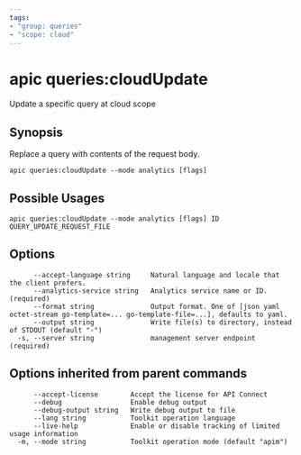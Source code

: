 ```yaml
---
tags:
- "group: queries"
- "scope: cloud"
---
```

# apic queries:cloudUpdate

Update a specific query at cloud scope

## Synopsis

Replace a query with contents of the request body.

```
apic queries:cloudUpdate --mode analytics [flags]
```

## Possible Usages

```
apic queries:cloudUpdate --mode analytics [flags] ID QUERY_UPDATE_REQUEST_FILE
```

## Options

```
      --accept-language string     Natural language and locale that the client prefers.
      --analytics-service string   Analytics service name or ID. (required)
      --format string              Output format. One of [json yaml octet-stream go-template=... go-template-file=...], defaults to yaml.
      --output string              Write file(s) to directory, instead of STDOUT (default "-")
  -s, --server string              management server endpoint (required)
```

## Options inherited from parent commands

```
      --accept-license        Accept the license for API Connect
      --debug                 Enable debug output
      --debug-output string   Write debug output to file
      --lang string           Toolkit operation language
      --live-help             Enable or disable tracking of limited usage information
  -m, --mode string           Toolkit operation mode (default "apim")
```

